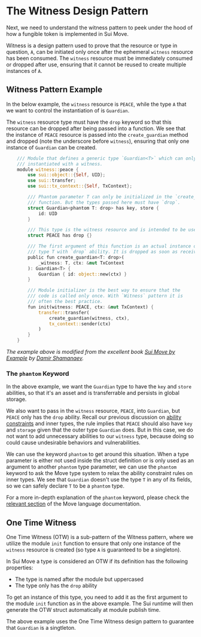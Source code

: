 # The Witness Design Pattern

Next, we need to understand the witness pattern to peek under the hood of how a fungible token is implemented in Sui Move. 

Witness is a design pattern used to prove that the resource or type in question, `A`, can be initiated only once after the ephemeral `witness` resource has been consumed. The `witness` resource must be immediately consumed or dropped after use, ensuring that it cannot be reused to create multiple instances of `A`.

## Witness Pattern Example

In the below example, the `witness` resource is `PEACE`, while the type `A` that we want to control the instantiation of is `Guardian`. 

The `witness` resource type must have the `drop` keyword so that this resource can be dropped after being passed into a function. We see that the instance of `PEACE` resource is passed into the `create_guardian` method and dropped (note the underscore before `witness`), ensuring that only one instance of `Guardian` can be created.

```rust
    /// Module that defines a generic type `Guardian<T>` which can only be
    /// instantiated with a witness.
    module witness::peace {
        use sui::object::{Self, UID};
        use sui::transfer;
        use sui::tx_context::{Self, TxContext};

        /// Phantom parameter T can only be initialized in the `create_guardian`
        /// function. But the types passed here must have `drop`.
        struct Guardian<phantom T: drop> has key, store {
            id: UID
        }

        /// This type is the witness resource and is intended to be used only once.
        struct PEACE has drop {}

        /// The first argument of this function is an actual instance of the
        /// type T with `drop` ability. It is dropped as soon as received.
        public fun create_guardian<T: drop>(
            _witness: T, ctx: &mut TxContext
        ): Guardian<T> {
            Guardian { id: object::new(ctx) }
        }

        /// Module initializer is the best way to ensure that the
        /// code is called only once. With `Witness` pattern it is
        /// often the best practice.
        fun init(witness: PEACE, ctx: &mut TxContext) {
            transfer::transfer(
                create_guardian(witness, ctx),
                tx_context::sender(ctx)
            )
        }
    }
```

*The example above is modified from the excellent book [Sui Move by Example](https://examples.sui.io/patterns/witness.html) by [Damir Shamanaev](https://github.com/damirka).*

### The `phantom` Keyword

In the above example, we want the `Guardian` type to have the `key` and `store` abilities, so that it's an asset and is transferrable and persists in global storage. 

We also want to pass in the `witness` resource, `PEACE`, into `Guardian`, but `PEACE` only has the `drop` ability. Recall our previous discussion on [ability constraints](./2_intro_to_generics.md#ability-constraints) and inner types, the rule implies that `PEACE` should also have `key` and `storage` given that the outer type `Guardian` does. But in this case, we do not want to add unnecessary abilities to our `witness` type, because doing so could cause undesirable behaviors and vulnerabilities. 

We can use the keyword `phantom` to get around this situation. When a type parameter is either not used inside the struct definition or is only used as an argument to another `phantom` type parameter, we can use the `phantom` keyword to ask the Move type system to relax the ability constraint rules on inner types. We see that `Guardian` doesn't use the type `T` in any of its fields, so we can safely declare `T` to be a `phantom` type. 

For a more in-depth explanation of the `phantom` keyword, please check the [relevant section](https://github.com/move-language/move/blob/main/language/documentation/book/src/generics.md#phantom-type-parameters) of the Move language documentation.

## One Time Witness

One Time Witness (OTW) is a sub-pattern of the Witness pattern, where we utilize the module `init` function to ensure that only one instance of the `witness` resource is created (so type `A` is guaranteed to be a singleton). 

In Sui Move a type is considered an OTW if its definition has the following properties:

- The type is named after the module but uppercased
- The type only has the `drop` ability

To get an instance of this type, you need to add it as the first argument to the module `init` function as in the above example. The Sui runtime will then generate the OTW struct automatically at module publish time. 

The above example uses the One Time Witness design pattern to guarantee that `Guardian` is a singtleton.
